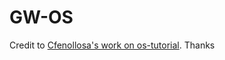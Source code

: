 # GW-OS
Credit to [Cfenollosa's work on os-tutorial](https://github.com/cfenollosa/os-tutorial/). Thanks